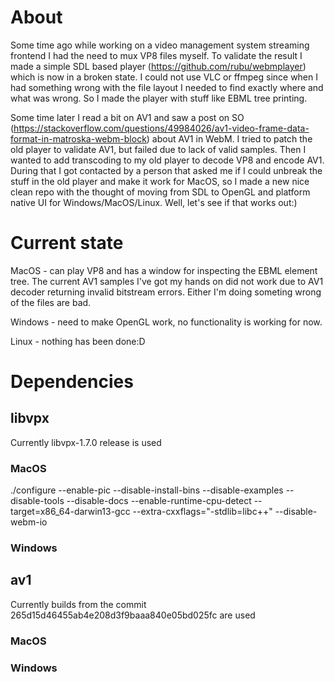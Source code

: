 # About #

Some time ago while working on a video management system streaming frontend I had the need to mux VP8 files myself. To validate the result I made a simple SDL based player (https://github.com/rubu/webmplayer) which is now in a broken state. I could not use VLC or ffmpeg since when I had something wrong with the file layout I needed to find exactly where and what was wrong. So I made the player with stuff like EBML tree printing. 

Some time later I read a bit on AV1 and saw a post on SO (https://stackoverflow.com/questions/49984026/av1-video-frame-data-format-in-matroska-webm-block) about AV1 in WebM. I tried to patch the old player to validate AV1, but failed due to lack of valid samples. Then I wanted to add transcoding to my old player to decode VP8 and encode AV1. During that I got contacted by a person that asked me if I could unbreak the stuff in the old player and make it work for MacOS, so I made a new nice clean repo with the thought of moving from SDL to OpenGL and platform native UI for Windows/MacOS/Linux. Well, let's see if that works out:)

# Current state #

MacOS - can play VP8 and has a window for inspecting the EBML element tree. The current AV1 samples I've got my hands on did not work due to AV1 decoder returning invalid bitstream errors. Either I'm doing someting wrong of the files are bad.

Windows - need to make OpenGL work, no functionality is working for now.

Linux - nothing has been done:D

# Dependencies #

## libvpx ##

Currently libvpx-1.7.0 release is used

### MacOS ###

./configure --enable-pic --disable-install-bins --disable-examples --disable-tools --disable-docs --enable-runtime-cpu-detect --target=x86_64-darwin13-gcc --extra-cxxflags="-stdlib=libc++" --disable-webm-io 

### Windows ###

## av1 ##

Currently builds from the commit 265d15d46455ab4e208d3f9baaa840e05bd025fc are used

### MacOS ###

### Windows ###
